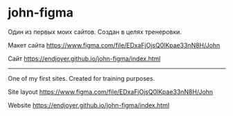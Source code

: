 # john-figma

Один из первых моих сайтов.
Создан в целях тренеровки.

Макет сайта https://www.figma.com/file/EDxaFjOjsQ0lKpae33nN8H/John

Сайт https://endjoyer.github.io/john-figma/index.html

---

One of my first sites.
Created for training purposes.

Site layout https://www.figma.com/file/EDxaFjOjsQ0lKpae33nN8H/John

Website https://endjoyer.github.io/john-figma/index.html
